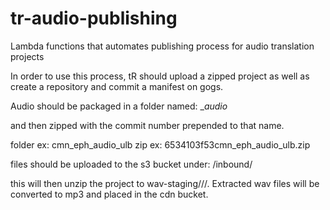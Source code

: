 # tr-audio-publishing
Lambda functions that automates publishing process for audio translation projects

In order to use this process, tR should upload a zipped project as well as create a repository and commit a manifest on gogs.

Audio should be packaged in a folder named:
<target language slug>_<book slug>_audio_<version slug>

and then zipped with the commit number prepended to that name.

folder ex: cmn_eph_audio_ulb
zip ex: 6534103f53cmn_eph_audio_ulb.zip

files should be uploaded to the s3 bucket under: <bucket name>/inbound/<gogs username>

this will then unzip the project to wav-staging/<gogs username>/<project name>/<commit number>.
Extracted wav files will be converted to mp3 and placed in the cdn bucket.
